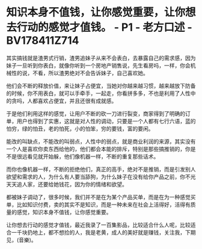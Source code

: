 # 知识本身不值钱，让你感觉重要，让你想去行动的感觉才值钱。 - P1 - 老方口述 - BV178411Z714

其实搞钱就是渣男式行销，渣男追妹子从来不会表白，去暴露自己的需求感，因为妹子一旦听到你表白，就像你听到一个房地产销售说，先生看房吗，一样，你会机械性的说，不看，所以渣男绝对不会告诉妹子，自己喜欢她。

他们会不断的释放价值，来让妹子占便宜，当她对你越来越习惯，越来越放下防备的时候，你不用表白，就可以手牵手，一起走，你看拼多多，不也是利用了人性中的贪吗，人都喜欢占便宜，并且还很有成就感。

于是他们利用这样的感觉，让用户不断的砍一刀进行裂变，商家得到了明确的订单，用户也得到了实惠，这就是对人性的调动，只要是一个人都有七行六语，蓝的怕穷，绿的怕丑，老的怕死，小的怕笨，穷的要钱，富的要闲。

能改的叫缺点，不能改的叫弱点，人性中的弱点，就是商业利润的来源，其实没有一个人是喜欢你卖东西给他的，他们都会本能的排斥，特别是那些搞推销的，你是不是很远看见就开始躲，他们像机器一样，不断的重复那些话术。

而你也像机器一样，不断的拒绝他们，真正的高手，绝对不是推销，而是引发别人欲望和需求的人，为什么有人要当舔狗，为什么妹子在没有给你产品之前，你不光天天追人家，还要给她钱花，因为你的情绪和欲望。

都被妹子调动了，很多时候，我们并不是在为某个产品买单，而是在为一种感觉买单，比如知识付费，卖的其实不是知识，而是一种未来在社会上活得好，活得有质量的感觉，知识本身不值钱，让你感觉重要。

让你想去行动的感觉才值钱，最近我录了一百集影品，比较适合什么人呢，比较适合一千块扔地上，都不想捡的人，我是老黄，成人的美好就是赚钱，关注我，下期见，(音樂)。

